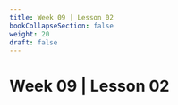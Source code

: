 ```yaml
---
title: Week 09 | Lesson 02
bookCollapseSection: false
weight: 20
draft: false
---
```


# Week 09 | Lesson 02